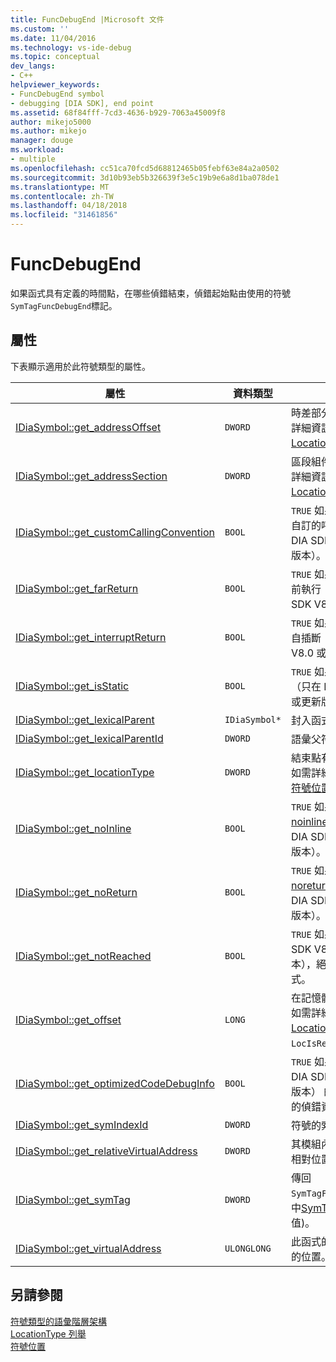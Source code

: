 ```yaml
---
title: FuncDebugEnd |Microsoft 文件
ms.custom: ''
ms.date: 11/04/2016
ms.technology: vs-ide-debug
ms.topic: conceptual
dev_langs:
- C++
helpviewer_keywords:
- FuncDebugEnd symbol
- debugging [DIA SDK], end point
ms.assetid: 68f84fff-7cd3-4636-b929-7063a45009f8
author: mikejo5000
ms.author: mikejo
manager: douge
ms.workload:
- multiple
ms.openlocfilehash: cc51ca70fcd5d68812465b05febf63e84a2a0502
ms.sourcegitcommit: 3d10b93eb5b326639f3e5c19b9e6a8d1ba078de1
ms.translationtype: MT
ms.contentlocale: zh-TW
ms.lasthandoff: 04/18/2018
ms.locfileid: "31461856"
---
```

# <a name="funcdebugend"></a>FuncDebugEnd
如果函式具有定義的時間點，在哪些偵錯結束，偵錯起始點由使用的符號`SymTagFuncDebugEnd`標記。  
  
## <a name="properties"></a>屬性  
 下表顯示適用於此符號類型的屬性。  
  
|屬性|資料類型|描述|  
|--------------|---------------|-----------------|  
|[IDiaSymbol::get_addressOffset](../../debugger/debug-interface-access/idiasymbol-get-addressoffset.md)|`DWORD`|時差部分的位置。如需詳細資訊，請參閱[LocationType 列舉](../../debugger/debug-interface-access/locationtype.md)。|  
|[IDiaSymbol::get_addressSection](../../debugger/debug-interface-access/idiasymbol-get-addresssection.md)|`DWORD`|區段組件的位置。如需詳細資訊，請參閱[LocationType 列舉](../../debugger/debug-interface-access/locationtype.md)。|  
|[IDiaSymbol::get_customCallingConvention](../../debugger/debug-interface-access/idiasymbol-get-customcallingconvention.md)|`BOOL`|`TRUE` 如果此函數會使用自訂的呼叫慣例 （僅在 DIA SDK V8.0 或更新版本）。|  
|[IDiaSymbol::get_farReturn](../../debugger/debug-interface-access/idiasymbol-get-farreturn.md)|`BOOL`|`TRUE` 如果函式會傳回目前執行 （只有在 DIA SDK V8.0 或更新版本）|  
|[IDiaSymbol::get_interruptReturn](../../debugger/debug-interface-access/idiasymbol-get-interruptreturn.md)|`BOOL`|`TRUE` 如果函式會包含來自插斷 （只在 DIA SDK V8.0 或更新版本）。|  
|[IDiaSymbol::get_isStatic](../../debugger/debug-interface-access/idiasymbol-get-isstatic.md)|`BOOL`|`TRUE` 如果函式是靜態的 （只在 DIA SDK V8.0 或更新版本）。|  
|[IDiaSymbol::get_lexicalParent](../../debugger/debug-interface-access/idiasymbol-get-lexicalparent.md)|`IDiaSymbol*`|封入函式的符號。|  
|[IDiaSymbol::get_lexicalParentId](../../debugger/debug-interface-access/idiasymbol-get-lexicalparentid.md)|`DWORD`|語彙父符號的識別碼。|  
|[IDiaSymbol::get_locationType](../../debugger/debug-interface-access/idiasymbol-get-locationtype.md)|`DWORD`|結束點有靜態的位置。如需詳細資訊，請參閱[符號位置](../../debugger/debug-interface-access/symbol-locations.md)。|  
|[IDiaSymbol::get_noInline](../../debugger/debug-interface-access/idiasymbol-get-noinline.md)|`BOOL`|`TRUE` 如果函式所指定的[noinline](/cpp/cpp/noinline)屬性 （只在 DIA SDK V8.0 或更新版本）。|  
|[IDiaSymbol::get_noReturn](../../debugger/debug-interface-access/idiasymbol-get-noreturn.md)|`BOOL`|`TRUE` 如果函式所指定的[noreturn](/cpp/cpp/noreturn)屬性 （只在 DIA SDK V8.0 或更新版本）。|  
|[IDiaSymbol::get_notReached](../../debugger/debug-interface-access/idiasymbol-get-notreached.md)|`BOOL`|`TRUE` 如果 （只在 DIA SDK V8.0 或更新版本），絕不會呼叫此函式。|  
|[IDiaSymbol::get_offset](../../debugger/debug-interface-access/idiasymbol-get-offset.md)|`LONG`|在記憶體中; 符號的位移如需詳細資訊，請參閱[LocationType 列舉](../../debugger/debug-interface-access/locationtype.md)， `LocIsRegRel`。|  
|[IDiaSymbol::get_optimizedCodeDebugInfo](../../debugger/debug-interface-access/idiasymbol-get-optimizedcodedebuginfo.md)|`BOOL`|`TRUE` 如果函式 （僅在 DIA SDK V8.0 或更新版本） 的最佳化程式碼的偵錯資訊。|  
|[IDiaSymbol::get_symIndexId](../../debugger/debug-interface-access/idiasymbol-get-symindexid.md)|`DWORD`|符號的索引識別碼。|  
|[IDiaSymbol::get_relativeVirtualAddress](../../debugger/debug-interface-access/idiasymbol-get-relativevirtualaddress.md)|`DWORD`|其模組內此函式結尾的相對位置。|  
|[IDiaSymbol::get_symTag](../../debugger/debug-interface-access/idiasymbol-get-symtag.md)|`DWORD`|傳回`SymTagFuncDebugEnd`(其中[SymTagEnum 列舉](../../debugger/debug-interface-access/symtagenum.md)值)。|  
|[IDiaSymbol::get_virtualAddress](../../debugger/debug-interface-access/idiasymbol-get-virtualaddress.md)|`ULONGLONG`|此函式的可執行檔映像的位置。|  
  
## <a name="see-also"></a>另請參閱  
 [符號類型的語彙階層架構](../../debugger/debug-interface-access/lexical-hierarchy-of-symbol-types.md)   
 [LocationType 列舉](../../debugger/debug-interface-access/locationtype.md)   
 [符號位置](../../debugger/debug-interface-access/symbol-locations.md)